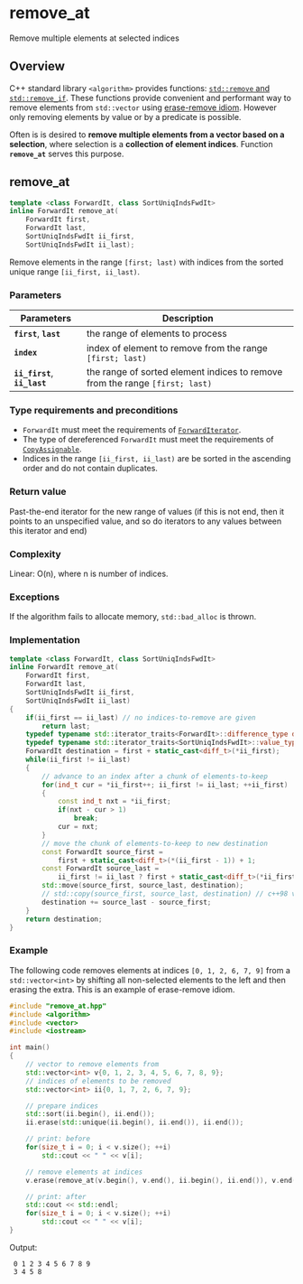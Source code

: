 # remove_at
Remove multiple elements at selected indices

## Overview
C++ standard library `<algorithm>` provides functions: [`std::remove` and `std::remove_if`](http://en.cppreference.com/w/cpp/algorithm/remove). These functions provide convenient and performant way to remove elements from `std::vector` using [erase-remove idiom](https://en.wikipedia.org/wiki/Erase%E2%80%93remove_idiom). However only removing elements by value or by a predicate is possible.

Often is is desired to **remove multiple elements from a vector based on a selection**, where selection is a **collection of element indices**. Function **`remove_at`** serves this purpose.

## remove_at

```c++
template <class ForwardIt, class SortUniqIndsFwdIt>
inline ForwardIt remove_at(
    ForwardIt first,
    ForwardIt last,
    SortUniqIndsFwdIt ii_first,
    SortUniqIndsFwdIt ii_last);
``` 
Remove elements in the range `[first; last)` with indices from the sorted unique range `[ii_first, ii_last)`.
 
### Parameters
 |  Parameters | Description |
 | ------------- | ------------- |
 |**`first`**, **`last`** | the range of elements to process |
 |**`index`** | index of element to remove from the range `[first; last)` |
 |**`ii_first`**, **`ii_last`** | the range of sorted element indices to remove from the range `[first; last)` |
 
### Type requirements and preconditions
- `ForwardIt` must meet the requirements of [`ForwardIterator`](http://en.cppreference.com/w/cpp/concept/ForwardIterator).
- The type of dereferenced `ForwardIt` must meet the requirements of [`CopyAssignable`](http://en.cppreference.com/w/cpp/concept/CopyAssignable). 
- Indices in the range `[ii_first, ii_last)` are be sorted in the ascending order and do not contain duplicates.

### Return value

Past-the-end iterator for the new range of values (if this is not end, then it points to an unspecified value, and so do iterators to any values between this iterator and end) 

### Complexity

Linear: O(n), where n is number of indices.

### Exceptions

If the algorithm fails to allocate memory, `std::bad_alloc` is thrown. 

### Implementation

```c++
template <class ForwardIt, class SortUniqIndsFwdIt>
inline ForwardIt remove_at(
    ForwardIt first,
    ForwardIt last,
    SortUniqIndsFwdIt ii_first,
    SortUniqIndsFwdIt ii_last)
{
    if(ii_first == ii_last) // no indices-to-remove are given
        return last;
    typedef typename std::iterator_traits<ForwardIt>::difference_type diff_t;
    typedef typename std::iterator_traits<SortUniqIndsFwdIt>::value_type ind_t;
    ForwardIt destination = first + static_cast<diff_t>(*ii_first);
    while(ii_first != ii_last)
    {
        // advance to an index after a chunk of elements-to-keep
        for(ind_t cur = *ii_first++; ii_first != ii_last; ++ii_first)
        {
            const ind_t nxt = *ii_first;
            if(nxt - cur > 1)
                break;
            cur = nxt;
        }
        // move the chunk of elements-to-keep to new destination
        const ForwardIt source_first =
            first + static_cast<diff_t>(*(ii_first - 1)) + 1;
        const ForwardIt source_last =
            ii_first != ii_last ? first + static_cast<diff_t>(*ii_first) : last;
        std::move(source_first, source_last, destination);
        // std::copy(source_first, source_last, destination) // c++98 version
        destination += source_last - source_first;
    }
    return destination;
}
```

### Example

The following code removes elements at indices `[0, 1, 2, 6, 7, 9]` from a `std::vector<int>` by shifting all non-selected elements to the left and then erasing the extra. This is an example of erase-remove idiom.
```c++
#include "remove_at.hpp"
#include <algorithm>
#include <vector>
#include <iostream>

int main()
{
    // vector to remove elements from
    std::vector<int> v{0, 1, 2, 3, 4, 5, 6, 7, 8, 9};
    // indices of elements to be removed
    std::vector<int> ii{0, 1, 7, 2, 6, 7, 9};

    // prepare indices
    std::sort(ii.begin(), ii.end());
    ii.erase(std::unique(ii.begin(), ii.end()), ii.end());

    // print: before
    for(size_t i = 0; i < v.size(); ++i)
        std::cout << " " << v[i];

    // remove elements at indices
    v.erase(remove_at(v.begin(), v.end(), ii.begin(), ii.end()), v.end());

    // print: after
    std::cout << std::endl;
    for(size_t i = 0; i < v.size(); ++i)
        std::cout << " " << v[i];
}
```
Output:
```
 0 1 2 3 4 5 6 7 8 9
 3 4 5 8
```
